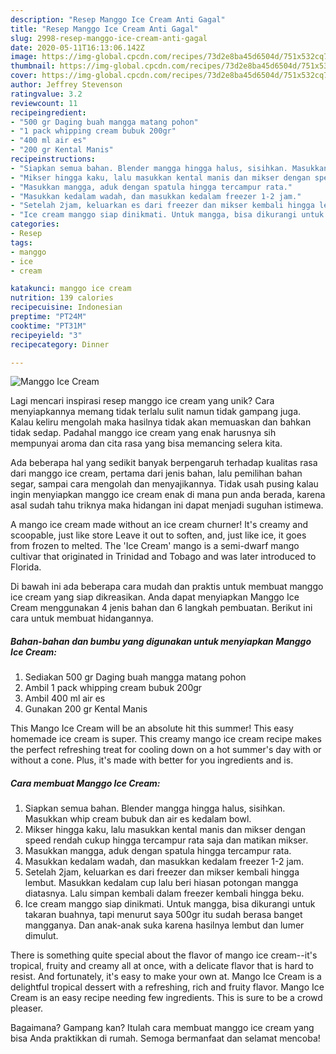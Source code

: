 ```yaml
---
description: "Resep Manggo Ice Cream Anti Gagal"
title: "Resep Manggo Ice Cream Anti Gagal"
slug: 2998-resep-manggo-ice-cream-anti-gagal
date: 2020-05-11T16:13:06.142Z
image: https://img-global.cpcdn.com/recipes/73d2e8ba45d6504d/751x532cq70/manggo-ice-cream-foto-resep-utama.jpg
thumbnail: https://img-global.cpcdn.com/recipes/73d2e8ba45d6504d/751x532cq70/manggo-ice-cream-foto-resep-utama.jpg
cover: https://img-global.cpcdn.com/recipes/73d2e8ba45d6504d/751x532cq70/manggo-ice-cream-foto-resep-utama.jpg
author: Jeffrey Stevenson
ratingvalue: 3.2
reviewcount: 11
recipeingredient:
- "500 gr Daging buah mangga matang pohon"
- "1 pack whipping cream bubuk 200gr"
- "400 ml air es"
- "200 gr Kental Manis"
recipeinstructions:
- "Siapkan semua bahan. Blender mangga hingga halus, sisihkan. Masukkan whip cream bubuk dan air es kedalam bowl."
- "Mikser hingga kaku, lalu masukkan kental manis dan mikser dengan speed rendah cukup hingga tercampur rata saja dan matikan mikser."
- "Masukkan mangga, aduk dengan spatula hingga tercampur rata."
- "Masukkan kedalam wadah, dan masukkan kedalam freezer 1-2 jam."
- "Setelah 2jam, keluarkan es dari freezer dan mikser kembali hingga lembut. Masukkan kedalam cup lalu beri hiasan potongan mangga diatasnya. Lalu simpan kembali dalam freezer kembali hingga beku."
- "Ice cream manggo siap dinikmati. Untuk mangga, bisa dikurangi untuk takaran buahnya, tapi menurut saya 500gr itu sudah berasa banget mangganya. Dan anak-anak suka karena hasilnya lembut dan lumer dimulut."
categories:
- Resep
tags:
- manggo
- ice
- cream

katakunci: manggo ice cream 
nutrition: 139 calories
recipecuisine: Indonesian
preptime: "PT24M"
cooktime: "PT31M"
recipeyield: "3"
recipecategory: Dinner

---
```



![Manggo Ice Cream](https://img-global.cpcdn.com/recipes/73d2e8ba45d6504d/751x532cq70/manggo-ice-cream-foto-resep-utama.jpg)

Lagi mencari inspirasi resep manggo ice cream yang unik? Cara menyiapkannya memang tidak terlalu sulit namun tidak gampang juga. Kalau keliru mengolah maka hasilnya tidak akan memuaskan dan bahkan tidak sedap. Padahal manggo ice cream yang enak harusnya sih mempunyai aroma dan cita rasa yang bisa memancing selera kita.

Ada beberapa hal yang sedikit banyak berpengaruh terhadap kualitas rasa dari manggo ice cream, pertama dari jenis bahan, lalu pemilihan bahan segar, sampai cara mengolah dan menyajikannya. Tidak usah pusing kalau ingin menyiapkan manggo ice cream enak di mana pun anda berada, karena asal sudah tahu triknya maka hidangan ini dapat menjadi suguhan istimewa.

A mango ice cream made without an ice cream churner! It&#39;s creamy and scoopable, just like store Leave it out to soften, and, just like ice, it goes from frozen to melted. The &#39;Ice Cream&#39; mango is a semi-dwarf mango cultivar that originated in Trinidad and Tobago and was later introduced to Florida.


Di bawah ini ada beberapa cara mudah dan praktis untuk membuat manggo ice cream yang siap dikreasikan. Anda dapat menyiapkan Manggo Ice Cream menggunakan 4 jenis bahan dan 6 langkah pembuatan. Berikut ini cara untuk membuat hidangannya.

<!--inarticleads1-->

##### Bahan-bahan dan bumbu yang digunakan untuk menyiapkan Manggo Ice Cream:

1. Sediakan 500 gr Daging buah mangga matang pohon
1. Ambil 1 pack whipping cream bubuk 200gr
1. Ambil 400 ml air es
1. Gunakan 200 gr Kental Manis


This Mango Ice Cream will be an absolute hit this summer! This easy homemade ice cream is super. This creamy mango ice cream recipe makes the perfect refreshing treat for cooling down on a hot summer&#39;s day with or without a cone. Plus, it&#39;s made with better for you ingredients and is. 

<!--inarticleads2-->

##### Cara membuat Manggo Ice Cream:

1. Siapkan semua bahan. Blender mangga hingga halus, sisihkan. Masukkan whip cream bubuk dan air es kedalam bowl.
1. Mikser hingga kaku, lalu masukkan kental manis dan mikser dengan speed rendah cukup hingga tercampur rata saja dan matikan mikser.
1. Masukkan mangga, aduk dengan spatula hingga tercampur rata.
1. Masukkan kedalam wadah, dan masukkan kedalam freezer 1-2 jam.
1. Setelah 2jam, keluarkan es dari freezer dan mikser kembali hingga lembut. Masukkan kedalam cup lalu beri hiasan potongan mangga diatasnya. Lalu simpan kembali dalam freezer kembali hingga beku.
1. Ice cream manggo siap dinikmati. Untuk mangga, bisa dikurangi untuk takaran buahnya, tapi menurut saya 500gr itu sudah berasa banget mangganya. Dan anak-anak suka karena hasilnya lembut dan lumer dimulut.


There is something quite special about the flavor of mango ice cream--it&#39;s tropical, fruity and creamy all at once, with a delicate flavor that is hard to resist. And fortunately, it&#39;s easy to make your own at. Mango Ice Cream is a delightful tropical dessert with a refreshing, rich and fruity flavor. Mango Ice Cream is an easy recipe needing few ingredients. This is sure to be a crowd pleaser. 

Bagaimana? Gampang kan? Itulah cara membuat manggo ice cream yang bisa Anda praktikkan di rumah. Semoga bermanfaat dan selamat mencoba!

